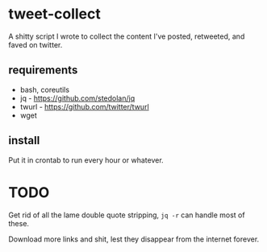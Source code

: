 # tweet-collect

A shitty script I wrote to collect the content I've posted, retweeted, and faved on twitter.

## requirements

* bash, coreutils
* jq - https://github.com/stedolan/jq
* twurl - https://github.com/twitter/twurl
* wget

## install

Put it in crontab to run every hour or whatever.

# TODO

Get rid of all the lame double quote stripping, `jq -r` can handle most of these.

Download more links and shit, lest they disappear from the internet forever.
